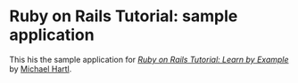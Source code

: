 # Ruby on Rails Tutorial: sample application

This his the sample application for
[*Ruby on Rails Tutorial: Learn by Example*](http://railstutorial.org)
by [Michael Hartl](http://michaelhartl.com).
